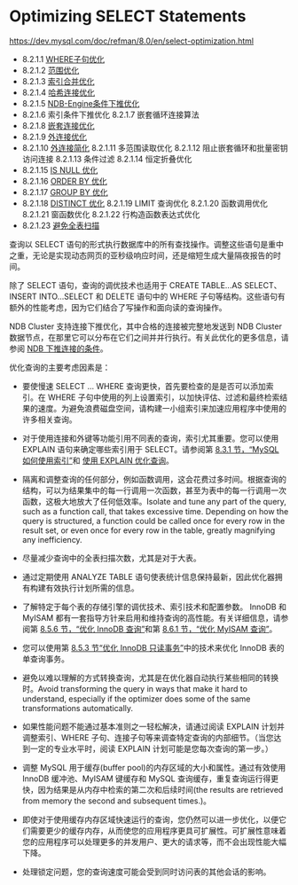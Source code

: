 # Optimizing SELECT Statements

<https://dev.mysql.com/doc/refman/8.0/en/select-optimization.html>

- 8.2.1.1 [WHERE子句优化](WHERE子句优化.md)
- 8.2.1.2 [范围优化](范围优化.md)
- 8.2.1.3 [索引合并优化](索引合并优化.md)
- 8.2.1.4 [哈希连接优化](哈希连接优化.md)
- 8.2.1.5 [NDB-Engine条件下推优化](Engine条件下推优化.md)
- 8.2.1.6 索引条件下推优化
8.2.1.7 嵌套循环连接算法
- 8.2.1.8 [嵌套连接优化](嵌套连接优化.md)
- 8.2.1.9 [外连接优化](外连接优化.md)
- 8.2.1.10 [外连接简化](外连接简化.md)
8.2.1.11 多范围读取优化
8.2.1.12 阻止嵌套循环和批量密钥访问连接
8.2.1.13 条件过滤
8.2.1.14 恒定折叠优化
- 8.2.1.15 [IS NULL 优化](IS%20NULL优化.md)
- 8.2.1.16 [ORDER BY 优化](按优化排序.md)
- 8.2.1.17 [GROUP BY 优化](GROUP%20BY优化.md)
- 8.2.1.18 [DISTINCT 优化](DISTINCT优化.md)
8.2.1.19 LIMIT 查询优化
8.2.1.20 函数调用优化
8.2.1.21 窗函数优化
8.2.1.22 行构造函数表达式优化
- 8.2.1.23 [避免全表扫描](避免全表扫描.md)

查询以 SELECT 语句的形式执行数据库中的所有查找操作。调整这些语句是重中之重，无论是实现动态网页的亚秒级响应时间，还是缩短生成大量隔夜报告的时间。

除了 SELECT 语句，查询的调优技术也适用于 CREATE TABLE...AS SELECT、INSERT INTO...SELECT 和 DELETE 语句中的 WHERE 子句等结构。这些语句有额外的性能考虑，因为它们结合了写操作和面向读的查询操作。

NDB Cluster 支持连接下推优化，其中合格的连接被完整地发送到 NDB Cluster 数据节点，在那里它可以分布在它们之间并并行执行。有关此优化的更多信息，请参阅 [NDB 下推连接的条件](https://dev.mysql.com/doc/refman/8.0/en/mysql-cluster-options-variables.html#ndb_join_pushdown-conditions)。

优化查询的主要考虑因素是：

- 要使慢速 SELECT ... WHERE 查询更快，首先要检查的是是否可以添加索引。在 WHERE 子句中使用的列上设置索引，以加快评估、过滤和最终检索结果的速度。为避免浪费磁盘空间，请构建一小组索引来加速应用程序中使用的许多相关查询。

- 对于使用连接和外键等功能引用不同表的查询，索引尤其重要。您可以使用 EXPLAIN 语句来确定哪些索引用于 SELECT。请参阅第 [8.3.1 节，“MySQL 如何使用索引”](../../优化和索引/MySQL如何使用索引.md)和 [使用 EXPLAIN 优化查询](../../了解查询执行计划/使用EXPLAIN优化查询.md)。

- 隔离和调整查询的任何部分，例如函数调用，这会花费过多时间。根据查询的结构，可以为结果集中的每一行调用一次函数，甚至为表中的每一行调用一次函数，这极大地放大了任何低效率。Isolate and tune any part of the query, such as a function call, that takes excessive time. Depending on how the query is structured, a function could be called once for every row in the result set, or even once for every row in the table, greatly magnifying any inefficiency.

- 尽量减少查询中的全表扫描次数，尤其是对于大表。

- 通过定期使用 ANALYZE TABLE 语句使表统计信息保持最新，因此优化器拥有构建有效执行计划所需的信息。

- 了解特定于每个表的存储引擎的调优技术、索引技术和配置参数。 InnoDB 和 MyISAM 都有一套指导方针来启用和维持查询的高性能。有关详细信息，请参阅第 [8.5.6 节，“优化 InnoDB 查询”](https://dev.mysql.com/doc/refman/8.0/en/optimizing-innodb-queries.html)和第 [8.6.1 节，“优化 MyISAM 查询”](https://dev.mysql.com/doc/refman/8.0/en/optimizing-queries-myisam.html)。

- 您可以使用第 [8.5.3 节“优化 InnoDB 只读事务”](https://dev.mysql.com/doc/refman/8.0/en/innodb-performance-ro-txn.html)中的技术来优化 InnoDB 表的单查询事务。

- 避免以难以理解的方式转换查询，尤其是在优化器自动执行某些相同的转换时。Avoid transforming the query in ways that make it hard to understand, especially if the optimizer does some of the same transformations automatically.

- 如果性能问题不能通过基本准则之一轻松解决，请通过阅读 EXPLAIN 计划并调整索引、WHERE 子句、连接子句等来调查特定查询的内部细节。（当您达到一定的专业水平时，阅读 EXPLAIN 计划可能是您每次查询的第一步。）

- 调整 MySQL 用于缓存(buffer pool)的内存区域的大小和属性。通过有效使用 InnoDB 缓冲池、MyISAM 键缓存和 MySQL 查询缓存，重复查询运行得更快，因为结果是从内存中检索的第二次和后续时间(the results are retrieved from memory the second and subsequent times.)。

- 即使对于使用缓存内存区域快速运行的查询，您仍然可以进一步优化，以便它们需要更少的缓存内存，从而使您的应用程序更具可扩展性。可扩展性意味着您的应用程序可以处理更多的并发用户、更大的请求等，而不会出现性能大幅下降。

- 处理锁定问题，您的查询速度可能会受到同时访问表的其他会话的影响。
